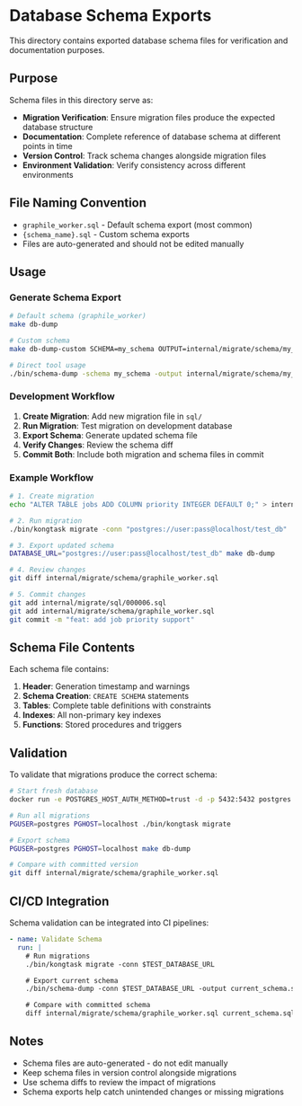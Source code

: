 # Database Schema Exports

This directory contains exported database schema files for verification and documentation purposes.

## Purpose

Schema files in this directory serve as:

- **Migration Verification**: Ensure migration files produce the expected database structure
- **Documentation**: Complete reference of database schema at different points in time
- **Version Control**: Track schema changes alongside migration files
- **Environment Validation**: Verify consistency across different environments

## File Naming Convention

- `graphile_worker.sql` - Default schema export (most common)
- `{schema_name}.sql` - Custom schema exports
- Files are auto-generated and should not be edited manually

## Usage

### Generate Schema Export

```bash
# Default schema (graphile_worker)
make db-dump

# Custom schema
make db-dump-custom SCHEMA=my_schema OUTPUT=internal/migrate/schema/my_schema.sql

# Direct tool usage
./bin/schema-dump -schema my_schema -output internal/migrate/schema/my_schema.sql
```

### Development Workflow

1. **Create Migration**: Add new migration file in `sql/`
2. **Run Migration**: Test migration on development database
3. **Export Schema**: Generate updated schema file
4. **Verify Changes**: Review the schema diff
5. **Commit Both**: Include both migration and schema files in commit

### Example Workflow

```bash
# 1. Create migration
echo "ALTER TABLE jobs ADD COLUMN priority INTEGER DEFAULT 0;" > internal/migrate/sql/000006.sql

# 2. Run migration
./bin/kongtask migrate -conn "postgres://user:pass@localhost/test_db"

# 3. Export updated schema
DATABASE_URL="postgres://user:pass@localhost/test_db" make db-dump

# 4. Review changes
git diff internal/migrate/schema/graphile_worker.sql

# 5. Commit changes
git add internal/migrate/sql/000006.sql
git add internal/migrate/schema/graphile_worker.sql
git commit -m "feat: add job priority support"
```

## Schema File Contents

Each schema file contains:

1. **Header**: Generation timestamp and warnings
2. **Schema Creation**: `CREATE SCHEMA` statements
3. **Tables**: Complete table definitions with constraints
4. **Indexes**: All non-primary key indexes
5. **Functions**: Stored procedures and triggers

## Validation

To validate that migrations produce the correct schema:

```bash
# Start fresh database
docker run -e POSTGRES_HOST_AUTH_METHOD=trust -d -p 5432:5432 postgres:16

# Run all migrations
PGUSER=postgres PGHOST=localhost ./bin/kongtask migrate

# Export schema
PGUSER=postgres PGHOST=localhost make db-dump

# Compare with committed version
git diff internal/migrate/schema/graphile_worker.sql
```

## CI/CD Integration

Schema validation can be integrated into CI pipelines:

```yaml
- name: Validate Schema
  run: |
    # Run migrations
    ./bin/kongtask migrate -conn $TEST_DATABASE_URL

    # Export current schema
    ./bin/schema-dump -conn $TEST_DATABASE_URL -output current_schema.sql

    # Compare with committed schema
    diff internal/migrate/schema/graphile_worker.sql current_schema.sql
```

## Notes

- Schema files are auto-generated - do not edit manually
- Keep schema files in version control alongside migrations
- Use schema diffs to review the impact of migrations
- Schema exports help catch unintended changes or missing migrations
